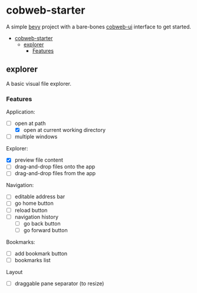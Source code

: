 # cobweb-starter

A simple [bevy](https://www.bevy.org) project with a bare-bones [cobweb-ui](https://github.com/UkoeHB/bevy_cobweb_ui)
interface to get started.

<!--toc:start-->

- [cobweb-starter](#cobweb-starter)
  - [explorer](#explorer)
    - [Features](#features)

<!--toc:end-->

## explorer

A basic visual file explorer.

### Features

Application:

- [ ] open at path
  - [x] open at current working directory
- [ ] multiple windows

Explorer:

- [x] preview file content
- [ ] drag-and-drop files onto the app
- [ ] drag-and-drop files from the app

Navigation:

- [ ] editable address bar
- [ ] go home button
- [ ] reload button
- [ ] navigation history
  - [ ] go back button
  - [ ] go forward button

Bookmarks:

- [ ] add bookmark button
- [ ] bookmarks list

Layout

- [ ] draggable pane separator (to resize)
